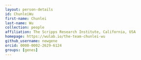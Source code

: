 ```yaml
---
layout: person-details
id: ChunleiWu
first-name: Chunlei
last-name: Wu
collection: people
affiliation: The Scripps Research Institute, California, USA
homepage: https://wulab.io/the-team-chunlei-wu
github_username: newgene
orcid: 0000-0002-2629-6124
groups: [genes]
---
```

